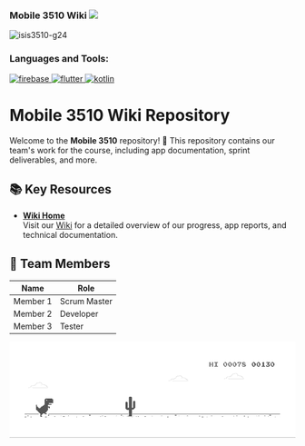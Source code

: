 <h3 align="top">Mobile 3510 Wiki <img src="https://i.giphy.com/media/KzJkzjggfGN5Py6nkT/200.webp" width="150"></h3>

<p align="left"> <img src="https://komarev.com/ghpvc/?username=isis3510-g24&label=Profile%20views&color=0e75b6&style=flat" alt="isis3510-g24" /> </p>


<h3 align="left">Languages and Tools:</h3>
<p align="left"> <a href="https://firebase.google.com/" target="_blank" rel="noreferrer"> <img src="https://www.vectorlogo.zone/logos/firebase/firebase-icon.svg" alt="firebase" width="40" height="40"/> </a> <a href="https://flutter.dev" target="_blank" rel="noreferrer"> <img src="https://www.vectorlogo.zone/logos/flutterio/flutterio-icon.svg" alt="flutter" width="40" height="40"/> </a> <a href="https://kotlinlang.org" target="_blank" rel="noreferrer"> <img src="https://www.vectorlogo.zone/logos/kotlinlang/kotlinlang-icon.svg" alt="kotlin" width="40" height="40"/> </a> </p>

# Mobile 3510 Wiki Repository

Welcome to the **Mobile 3510** repository! 🎉 This repository contains our team's work for the course, including app documentation, sprint deliverables, and more.

## 📚 Key Resources
- [**Wiki Home**](https://github.com/isis-3510-g22/wiki/wiki)  
  Visit our [Wiki](https://github.com/isis-3510-g22/wiki/wiki)  for a detailed overview of our progress, app reports, and technical documentation.

## 👥 Team Members
| Name         | Role                |
|--------------|---------------------|
| Member 1     | Scrum Master        |
| Member 2     | Developer           |
| Member 3     | Tester              |

![Dino](https://raw.githubusercontent.com/sanket9006/sanket9006/master/dino.gif)
